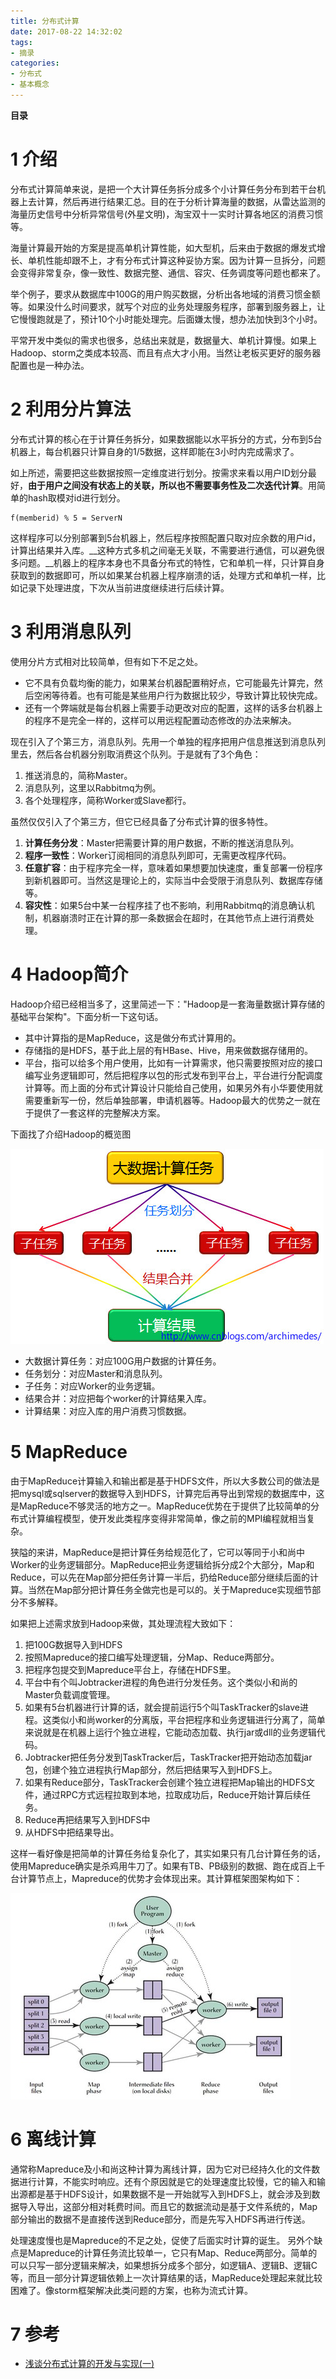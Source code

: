 ```yaml
---
title: 分布式计算
date: 2017-08-22 14:32:02
tags: 
- 摘录
categories: 
- 分布式
- 基本概念
---
```


__目录__

<!-- toc -->
<!--more-->

# 1 介绍

分布式计算简单来说，是把一个大计算任务拆分成多个小计算任务分布到若干台机器上去计算，然后再进行结果汇总。目的在于分析计算海量的数据，从雷达监测的海量历史信号中分析异常信号(外星文明)，淘宝双十一实时计算各地区的消费习惯等。

海量计算最开始的方案是提高单机计算性能，如大型机，后来由于数据的爆发式增长、单机性能却跟不上，才有分布式计算这种妥协方案。因为计算一旦拆分，问题会变得非常复杂，像一致性、数据完整、通信、容灾、任务调度等问题也都来了。

举个例子，要求从数据库中100G的用户购买数据，分析出各地域的消费习惯金额等。如果没什么时间要求，就写个对应的业务处理服务程序，部署到服务器上，让它慢慢跑就是了，预计10个小时能处理完。后面嫌太慢，想办法加快到3个小时。

平常开发中类似的需求也很多，总结出来就是，数据量大、单机计算慢。如果上Hadoop、storm之类成本较高、而且有点大才小用。当然让老板买更好的服务器配置也是一种办法。

# 2 利用分片算法

分布式计算的核心在于计算任务拆分，如果数据能以水平拆分的方式，分布到5台机器上，每台机器只计算自身的1/5数据，这样即能在3小时内完成需求了。

如上所述，需要把这些数据按照一定维度进行划分。按需求来看以用户ID划分最好，__由于用户之间没有状态上的关联，所以也不需要事务性及二次迭代计算__。用简单的hash取模对id进行划分。

```
f(memberid) % 5 = ServerN
```

这样程序可以分别部署到5台机器上，然后程序按照配置只取对应余数的用户id，计算出结果并入库。__这种方式多机之间毫无关联，不需要进行通信，可以避免很多问题。__机器上的程序本身也不具备分布式的特性，它和单机一样，只计算自身获取到的数据即可，所以如果某台机器上程序崩溃的话，处理方式和单机一样，比如记录下处理进度，下次从当前进度继续进行后续计算。

# 3 利用消息队列

使用分片方式相对比较简单，但有如下不足之处。

* 它不具有负载均衡的能力，如果某台机器配置稍好点，它可能最先计算完，然后空闲等待着。也有可能是某些用户行为数据比较少，导致计算比较快完成。
* 还有一个弊端就是每台机器上需要手动更改对应的配置，这样的话多台机器上的程序不是完全一样的，这样可以用远程配置动态修改的办法来解决。

现在引入了个第三方，消息队列。先用一个单独的程序把用户信息推送到消息队列里去，然后各台机器分别取消费这个队列。于是就有了3个角色：

1. 推送消息的，简称Master。
1. 消息队列，这里以Rabbitmq为例。
1. 各个处理程序，简称Worker或Slave都行。

虽然仅仅引入了个第三方，但它已经具备了分布式计算的很多特性。

1. __计算任务分发__：Master把需要计算的用户数据，不断的推送消息队列。
1. __程序一致性__：Worker订阅相同的消息队列即可，无需更改程序代码。
1. __任意扩容__：由于程序完全一样，意味着如果想要加快速度，重复部署一份程序到新机器即可。当然这是理论上的，实际当中会受限于消息队列、数据库存储等。
1. __容灾性__：如果5台中某一台程序挂了也不影响，利用Rabbitmq的消息确认机制，机器崩溃时正在计算的那一条数据会在超时，在其他节点上进行消费处理。

# 4 Hadoop简介

Hadoop介绍已经相当多了，这里简述一下："Hadoop是一套海量数据计算存储的基础平台架构"。下面分析一下这句话。

* 其中计算指的是MapReduce，这是做分布式计算用的。
* 存储指的是HDFS，基于此上层的有HBase、Hive，用来做数据存储用的。
* 平台，指可以给多个用户使用，比如有一计算需求，他只需要按照对应的接口编写业务逻辑即可，然后把程序以包的形式发布到平台上，平台进行分配调度计算等。而上面的分布式计算设计只能给自己使用，如果另外有小华要使用就需要重新写一份，然后单独部署，申请机器等。Hadoop最大的优势之一就在于提供了一套这样的完整解决方案。

下面找了介绍Hadoop的概览图

![fig1](/images/分布式计算/fig1.jpg)

* 大数据计算任务：对应100G用户数据的计算任务。
* 任务划分：对应Master和消息队列。
* 子任务：对应Worker的业务逻辑。
* 结果合并：对应把每个worker的计算结果入库。
* 计算结果：对应入库的用户消费习惯数据。

# 5 MapReduce

由于MapReduce计算输入和输出都是基于HDFS文件，所以大多数公司的做法是把mysql或sqlserver的数据导入到HDFS，计算完后再导出到常规的数据库中，这是MapReduce不够灵活的地方之一。MapReduce优势在于提供了比较简单的分布式计算编程模型，使开发此类程序变得非常简单，像之前的MPI编程就相当复杂。

狭隘的来讲，MapReduce是把计算任务给规范化了，它可以等同于小和尚中Worker的业务逻辑部分。MapReduce把业务逻辑给拆分成2个大部分，Map和Reduce，可以先在Map部分把任务计算一半后，扔给Reduce部分继续后面的计算。当然在Map部分把计算任务全做完也是可以的。关于Mapreduce实现细节部分不多解释。

如果把上述需求放到Hadoop来做，其处理流程大致如下：

1. 把100G数据导入到HDFS
1. 按照Mapreduce的接口编写处理逻辑，分Map、Reduce两部分。
1. 把程序包提交到Mapreduce平台上，存储在HDFS里。
1. 平台中有个叫Jobtracker进程的角色进行分发任务。这个类似小和尚的Master负载调度管理。
1. 如果有5台机器进行计算的话，就会提前运行5个叫TaskTracker的slave进程。这类似小和尚worker的分离版，平台把程序和业务逻辑进行分离了，简单来说就是在机器上运行个独立进程，它能动态加载、执行jar或dll的业务逻辑代码。
1. Jobtracker把任务分发到TaskTracker后，TaskTracker把开始动态加载jar包，创建个独立进程执行Map部分，然后把结果写入到HDFS上。
1. 如果有Reduce部分，TaskTracker会创建个独立进程把Map输出的HDFS文件，通过RPC方式远程拉取到本地，拉取成功后，Reduce开始计算后续任务。
1. Reduce再把结果写入到HDFS中
1. 从HDFS中把结果导出。

这样一看好像是把简单的计算任务给复杂化了，其实如果只有几台计算任务的话，使用Mapreduce确实是杀鸡用牛刀了。如果有TB、PB级别的数据、跑在成百上千台计算节点上，Mapreduce的优势才会体现出来。其计算框架图架构如下：

![fig2](/images/分布式计算/fig2.jpg)

# 6 离线计算

通常称Mapreduce及小和尚这种计算为离线计算，因为它对已经持久化的文件数据进行计算，不能实时响应。还有个原因就是它的处理速度比较慢，它的输入和输出源都是基于HDFS设计，如果数据不是一开始就写入到HDFS上，就会涉及到数据导入导出，这部分相对耗费时间。而且它的数据流动是基于文件系统的，Map部分输出的数据不是直接传送到Reduce部分，而是先写入HDFS再进行传送。

处理速度慢也是Mapreduce的不足之处，促使了后面实时计算的诞生。
另外个缺点是Mapreduce的计算任务流比较单一，它只有Map、Reduce两部分。简单的可以只写一部分逻辑来解决，如果想拆分成多个部分，如逻辑A、逻辑B、逻辑C等，而且一部分计算逻辑依赖上一次计算结果的话，MapReduce处理起来就比较困难了。像storm框架解决此类问题的方案，也称为流式计算。

# 7 参考

* [浅谈分布式计算的开发与实现(一)](http://www.cnblogs.com/mushroom/p/4959904.html)
